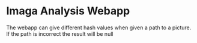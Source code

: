 # Imaga Analysis Webapp

The webapp can give different hash values when given a path to a picture. If the path is incorrect the result will be null
